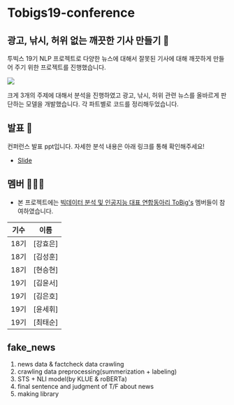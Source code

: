 # Tobigs19-conference
## 광고, 낚시, 허위 없는 깨끗한 기사 만들기 📰

투빅스 19기 NLP 프로젝트로 다양한 뉴스에 대해서 잘못된 기사에 대해 깨끗하게 만들어 주기 위한 프로젝트를 진행했습니다.

![](https://github.com/choitaesoon/Tobigs19-conference/assets/113870266/bbe65eb5-9e0c-4163-95b1-fbe8574e7d4d)

크게 3개의 주제에 대해서 분석을 진행하였고 광고, 낚시, 허위 관련 뉴스를 올바르게 판단하는 모델을 개발했습니다.
각 파트별로 코드를 정리해두었습니다.

## 발표 🙋

컨퍼런스 발표 ppt입니다. 자세한 분석 내용은 아래 링크를 통해 확인해주세요!  
- [Slide](https://docs.google.com/viewer?url=https://github.com/choitaesoon/Tobigs19-conference/blob/main/%EA%B9%A8%EB%81%97%ED%95%9C%EA%B8%B0%EC%82%AC%EB%A7%8C%EB%93%A4%EA%B8%B0_%EC%9E%90%EC%97%B0%EC%9D%B8%EC%9D%B4%EB%8B%A4.pdf?raw=T)


## 멤버 🧑‍🤝‍🧑

- 본 프로젝트에는 [빅데이터 분석 및 인공지능 대표 연합동아리 ToBig's](http://www.datamarket.kr/xe/) 멤버들이 참여하였습니다.

|기수|이름|
|:-----:|:-----:|
|18기|[강효은]|
|18기|[김성훈]|
|18기|[현승현]|
|19기|[김윤서]|
|19기|[김은호]|
|19기|[윤세휘]|
|19기|[최태순]|


## fake_news
1. news data & factcheck data crawling
2. crawling data preprocessing(summerization + labeling)
3. STS + NLI model(by KLUE & roBERTa)
4. final sentence and judgment of T/F about news
5. making library
